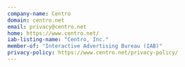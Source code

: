 ```yaml
---
company-name: Centro
domain: centro.net
email: privacy@centro.net
home: https://www.centro.net/
iab-listing-name: "Centro, Inc."
member-of: "Interactive Advertising Bureau (IAB)"
privacy-policy: https://www.centro.net/privacy-policy/
---
```




